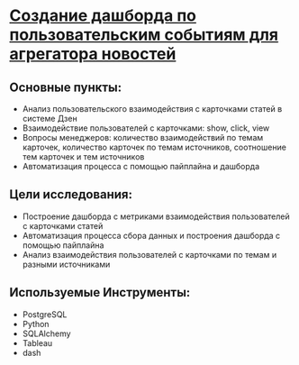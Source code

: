 # [Создание дашборда по пользовательским событиям для агрегатора новостей](https://github.com/Kibmor/Ramil_Yarullin_data_analyst/blob/main/12.%20%D0%90%D0%B2%D1%82%D0%BE%D0%BC%D0%B0%D1%82%D0%B8%D0%B7%D0%B0%D1%86%D0%B8%D1%8F/12_Avtomatizaciya.md)

## Основные пункты:
- Анализ пользовательского взаимодействия с карточками статей в системе Дзен
- Взаимодействие пользователей с карточками: show, click, view
- Вопросы менеджеров: количество взаимодействий по темам карточек, количество карточек по темам источников, соотношение тем карточек и тем источников
- Автоматизация процесса с помощью пайплайна и дашборда

## Цели исследования:
- Построение дашборда с метриками взаимодействия пользователей с карточками статей
- Автоматизация процесса сбора данных и построения дашборда с помощью пайплайна
- Анализ взаимодействия пользователей с карточками по темам и разными источниками

## Используемые Инструменты:
- PostgreSQL
- Python
- SQLAlchemy
- Tableau
- dash
